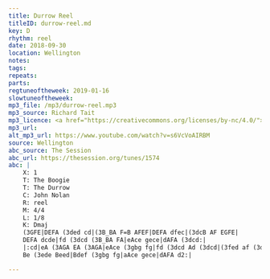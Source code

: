 ```yaml
---
title: Durrow Reel
titleID: durrow-reel.md
key: D
rhythm: reel
date: 2018-09-30
location: Wellington
notes:
tags:
repeats: 
parts: 
regtuneoftheweek: 2019-01-16
slowtuneoftheweek:
mp3_file: /mp3/durrow-reel.mp3
mp3_source: Richard Tait
mp3_licence: <a href="https://creativecommons.org/licenses/by-nc/4.0/">CC-BY-NC-4.0</a>
mp3_url:
alt_mp3_url: https://www.youtube.com/watch?v=s6VcVoAIRBM
source: Wellington
abc_source: The Session
abc_url: https://thesession.org/tunes/1574
abc: |
    X: 1
    T: The Boogie
    T: The Durrow
    C: John Nolan
    R: reel
    M: 4/4
    L: 1/8
    K: Dmaj
    (3GFE|DEFA (3ded cd|(3B_BA F=B AFEF|DEFA dfec|(3dcB AF EGFE|
    DEFA dcde|fd (3dcd (3B_BA FA|eAce gece|dAFA (3dcd:|
    |:cd|eA (3AGA EA (3AGA|eAce (3gbg fg|fd (3dcd Ad (3dcd|(3fed af (3ded cd|
    Be (3ede Beed|Bdef (3gbg fg|aAce gece|dAFA d2:|

---
```

